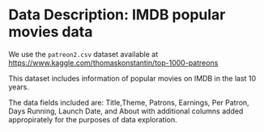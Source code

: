 # Data Description: IMDB popular movies data

We use the `patreon2.csv` dataset available at 
<https://www.kaggle.com/thomaskonstantin/top-1000-patreons>

This dataset includes information of popular movies on IMDB in the last 10 years. 

The data fields included are: Title,Theme, Patrons, Earnings, Per Patron, Days Running, Launch Date, and About with additional columns added appropirately for the purposes of data exploration.
